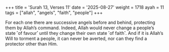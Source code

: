 +++
title = 'Surah 13, Verses 11'
date = '2025-08-27'
weight = 1718
ayah = 11
tags = ["allah", "angels", "faith", "people"]
+++

For each one there are successive angels before and behind, protecting them by Allah’s command. Indeed, Allah would never change a people’s state ˹of favour˺ until they change their own state ˹of faith˺. And if it is Allah’s Will to torment a people, it can never be averted, nor can they find a protector other than Him.